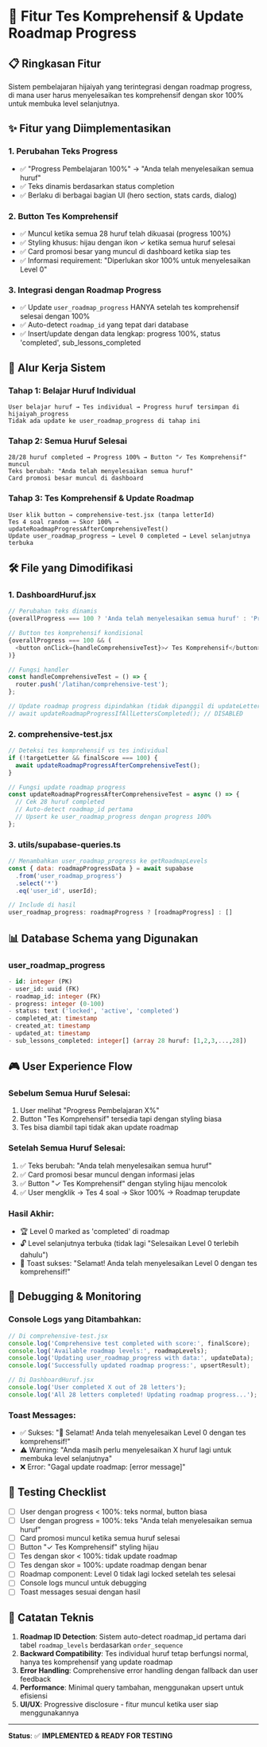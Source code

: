 # 🎯 Fitur Tes Komprehensif & Update Roadmap Progress

## 📋 **Ringkasan Fitur**

Sistem pembelajaran hijaiyah yang terintegrasi dengan roadmap progress, di mana user harus menyelesaikan tes komprehensif dengan skor 100% untuk membuka level selanjutnya.

## ✨ **Fitur yang Diimplementasikan**

### 1. **Perubahan Teks Progress**
- ✅ "Progress Pembelajaran 100%" → "Anda telah menyelesaikan semua huruf"
- ✅ Teks dinamis berdasarkan status completion
- ✅ Berlaku di berbagai bagian UI (hero section, stats cards, dialog)

### 2. **Button Tes Komprehensif**
- ✅ Muncul ketika semua 28 huruf telah dikuasai (progress 100%)
- ✅ Styling khusus: hijau dengan ikon ✓ ketika semua huruf selesai
- ✅ Card promosi besar yang muncul di dashboard ketika siap tes
- ✅ Informasi requirement: "Diperlukan skor 100% untuk menyelesaikan Level 0"

### 3. **Integrasi dengan Roadmap Progress**
- ✅ Update `user_roadmap_progress` HANYA setelah tes komprehensif selesai dengan 100%
- ✅ Auto-detect `roadmap_id` yang tepat dari database
- ✅ Insert/update dengan data lengkap: progress 100%, status 'completed', sub_lessons_completed

## 🔄 **Alur Kerja Sistem**

### **Tahap 1: Belajar Huruf Individual**
```
User belajar huruf → Tes individual → Progress huruf tersimpan di hijaiyah_progress
Tidak ada update ke user_roadmap_progress di tahap ini
```

### **Tahap 2: Semua Huruf Selesai**
```
28/28 huruf completed → Progress 100% → Button "✓ Tes Komprehensif" muncul
Teks berubah: "Anda telah menyelesaikan semua huruf"
Card promosi besar muncul di dashboard
```

### **Tahap 3: Tes Komprehensif & Update Roadmap**
```
User klik button → comprehensive-test.jsx (tanpa letterId)
Tes 4 soal random → Skor 100% → updateRoadmapProgressAfterComprehensiveTest()
Update user_roadmap_progress → Level 0 completed → Level selanjutnya terbuka
```

## 🛠 **File yang Dimodifikasi**

### **1. DashboardHuruf.jsx**
```javascript
// Perubahan teks dinamis
{overallProgress === 100 ? 'Anda telah menyelesaikan semua huruf' : 'Progress Pembelajaran'}

// Button tes komprehensif kondisional
{overallProgress === 100 && (
  <button onClick={handleComprehensiveTest}>✓ Tes Komprehensif</button>
)}

// Fungsi handler
const handleComprehensiveTest = () => {
  router.push('/latihan/comprehensive-test');
};

// Update roadmap progress dipindahkan (tidak dipanggil di updateLetterProgress)
// await updateRoadmapProgressIfAllLettersCompleted(); // DISABLED
```

### **2. comprehensive-test.jsx**
```javascript
// Deteksi tes komprehensif vs tes individual
if (!targetLetter && finalScore === 100) {
  await updateRoadmapProgressAfterComprehensiveTest();
}

// Fungsi update roadmap progress
const updateRoadmapProgressAfterComprehensiveTest = async () => {
  // Cek 28 huruf completed
  // Auto-detect roadmap_id pertama
  // Upsert ke user_roadmap_progress dengan progress 100%
};
```

### **3. utils/supabase-queries.ts**
```javascript
// Menambahkan user_roadmap_progress ke getRoadmapLevels
const { data: roadmapProgressData } = await supabase
  .from('user_roadmap_progress')
  .select('*')
  .eq('user_id', userId);

// Include di hasil
user_roadmap_progress: roadmapProgress ? [roadmapProgress] : []
```

## 📊 **Database Schema yang Digunakan**

### **user_roadmap_progress**
```sql
- id: integer (PK)
- user_id: uuid (FK)
- roadmap_id: integer (FK)
- progress: integer (0-100)
- status: text ('locked', 'active', 'completed')
- completed_at: timestamp
- created_at: timestamp
- updated_at: timestamp
- sub_lessons_completed: integer[] (array 28 huruf: [1,2,3,...,28])
```

## 🎮 **User Experience Flow**

### **Sebelum Semua Huruf Selesai:**
1. User melihat "Progress Pembelajaran X%"
2. Button "Tes Komprehensif" tersedia tapi dengan styling biasa
3. Tes bisa diambil tapi tidak akan update roadmap

### **Setelah Semua Huruf Selesai:**
1. ✅ Teks berubah: "Anda telah menyelesaikan semua huruf"
2. ✅ Card promosi besar muncul dengan informasi jelas
3. ✅ Button "✓ Tes Komprehensif" dengan styling hijau mencolok
4. ✅ User mengklik → Tes 4 soal → Skor 100% → Roadmap terupdate

### **Hasil Akhir:**
- 🏆 Level 0 marked as 'completed' di roadmap
- 🔓 Level selanjutnya terbuka (tidak lagi "Selesaikan Level 0 terlebih dahulu")
- 🎉 Toast sukses: "Selamat! Anda telah menyelesaikan Level 0 dengan tes komprehensif!"

## 🔧 **Debugging & Monitoring**

### **Console Logs yang Ditambahkan:**
```javascript
// Di comprehensive-test.jsx
console.log('Comprehensive test completed with score:', finalScore);
console.log('Available roadmap levels:', roadmapLevels);
console.log('Updating user_roadmap_progress with data:', updateData);
console.log('Successfully updated roadmap progress:', upsertResult);

// Di DashboardHuruf.jsx
console.log('User completed X out of 28 letters');
console.log('All 28 letters completed! Updating roadmap progress...');
```

### **Toast Messages:**
- ✅ Sukses: "🎉 Selamat! Anda telah menyelesaikan Level 0 dengan tes komprehensif!"
- ⚠️ Warning: "Anda masih perlu menyelesaikan X huruf lagi untuk membuka level selanjutnya"
- ❌ Error: "Gagal update roadmap: [error message]"

## 🎯 **Testing Checklist**

- [ ] User dengan progress < 100%: teks normal, button biasa
- [ ] User dengan progress = 100%: teks "Anda telah menyelesaikan semua huruf"
- [ ] Card promosi muncul ketika semua huruf selesai
- [ ] Button "✓ Tes Komprehensif" styling hijau
- [ ] Tes dengan skor < 100%: tidak update roadmap
- [ ] Tes dengan skor = 100%: update roadmap dengan benar
- [ ] Roadmap component: Level 0 tidak lagi locked setelah tes selesai
- [ ] Console logs muncul untuk debugging
- [ ] Toast messages sesuai dengan hasil

## 📝 **Catatan Teknis**

1. **Roadmap ID Detection**: Sistem auto-detect roadmap_id pertama dari tabel `roadmap_levels` berdasarkan `order_sequence`
2. **Backward Compatibility**: Tes individual huruf tetap berfungsi normal, hanya tes komprehensif yang update roadmap
3. **Error Handling**: Comprehensive error handling dengan fallback dan user feedback
4. **Performance**: Minimal query tambahan, menggunakan upsert untuk efisiensi
5. **UI/UX**: Progressive disclosure - fitur muncul ketika user siap menggunakannya

---

**Status**: ✅ **IMPLEMENTED & READY FOR TESTING**
